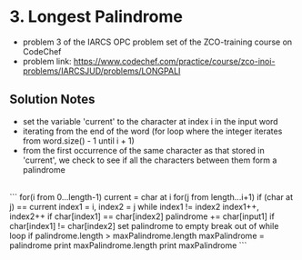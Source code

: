 # 3. Longest Palindrome

* problem 3 of the IARCS OPC problem set of the ZCO-training course on CodeChef
* problem link: https://www.codechef.com/practice/course/zco-inoi-problems/IARCSJUD/problems/LONGPALI

## Solution Notes

* set the variable 'current' to the character at index i in the input word
* iterating from the end of the word (for loop where the integer iterates from word.size() - 1 until i + 1)
* from the first occurrence of the same character as that stored in 'current', we check to see if all the characters between them form a palindrome
<br>
```
for(i from 0...length-1)
    current = char at i
    for(j from length...i+1)
        if (char at j) == current
            index1 = i, index2 = j
            while index1 != index2
                index1++, index2++
                if char[index1] == char[index2]
                    palindrome += char[input1]
                if char[index1] != char[index2]
                    set palindrome to empty
                    break out of while loop
            if palindrome.length > maxPalindrome.length
                maxPalindrome = palindrome
    print maxPalindrome.length
    print maxPalindrome
```